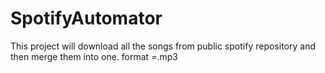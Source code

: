 # SpotifyAutomator
This project will download all the songs from public spotify repository and then merge them into one. format =.mp3
